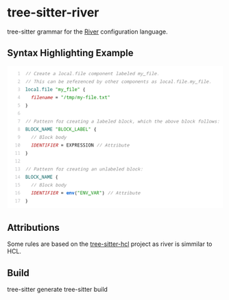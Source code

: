 # tree-sitter-river

tree-sitter grammar for the [River](https://grafana.com/docs/agent/latest/flow/config-language/) configuration language.

## Syntax Highlighting Example

![Syntax Highlighting Example](./example.png)

## Attributions

Some rules are based on the [tree-sitter-hcl](https://github.com/MichaHoffmann/tree-sitter-hcl) project as river is simmilar to HCL.

## Build

tree-sitter generate
tree-sitter build
